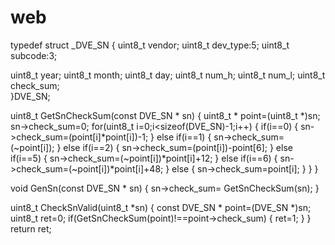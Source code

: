 # web
typedef struct _DVE_SN
{
   uint8_t vendor;
   uint8_t dev_type:5;
   uint8_t subcode:3;
   
   uint8_t year;
   uint8_t month;
   uint8_t day;
   uint8_t num_h;
   uint8_t num_l; 
   uint8_t check_sum;  
}DVE_SN;

uint8_t GetSnCheckSum(const DVE_SN * sn)
{
	  uint8_t * point=(uint8_t *)sn;
	  sn->check_sum=0;
    for(uint8_t i=0;i<sizeof(DVE_SN)-1;i++)
    {
        if(i==0)
        {
          sn->check_sum=(point[i]*point[i])-1;
        }
        else if(i==1)
        {
          sn->check_sum=(~point[i]);
        }
        else if(i==2)
        {
          sn->check_sum=(point[i])-point[6];
        }
        else if(i==5)
        {
          sn->check_sum=(~point[i])*point[i]+12;
        }
        else if(i==6)
        {
           sn->check_sum=(~point[i])*point[i]+48;
        }
        else
        {
          sn->check_sum=point[i];
        }
    }
}

void GenSn(const DVE_SN * sn)
{
   sn->check_sum= GetSnCheckSum(sn);
}

uint8_t CheckSnValid(uint8_t *sn)
{
	const DVE_SN * point=(DVE_SN *)sn;
    uint8_t ret=0;
    	if(GetSnCheckSum(point)!==point->check_sum)
	{
         ret=1;
	}
  }
	return ret;	
